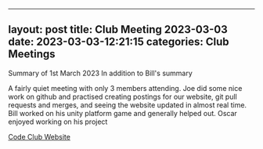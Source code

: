 
---
layout: post
title:  Club Meeting 2023-03-03
date:   2023-03-03-12:21:15
categories: Club Meetings
---
Summary of 1st March 2023
In addition to Bill's summary

A fairly quiet meeting with only 3 members attending.
Joe did some nice work on github and practised creating postings for our website, git pull requests and merges, and seeing the website updated in almost real time.
Bill worked on his unity platform game and generally helped out.
Oscar enjoyed working on his project

[Code Club Website](https://lichfield-code-club.github.io/)
